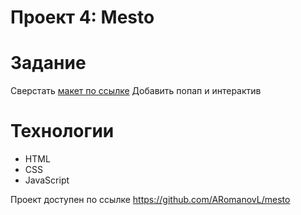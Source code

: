 # Проект 4: Mesto

# Задание

Сверстать [макет по ссылке](https://www.figma.com/file/StZjf8HnoeLdiXS7dYrLAh/JavaScript.-Sprint-4)
 Добавить попап и интерактив
 
# Технологии 

* HTML
* CSS
* JavaScript

Проект доступен по ссылке
https://github.com/ARomanovL/mesto
